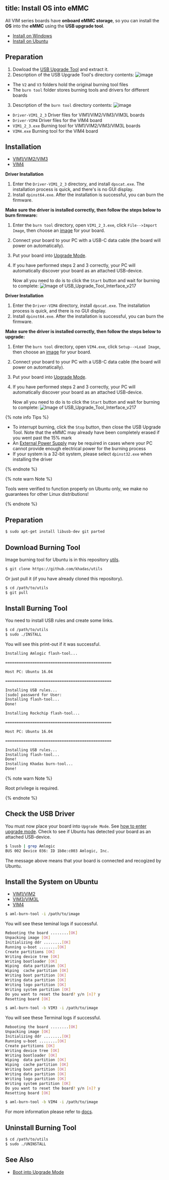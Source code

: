 title: Install OS into eMMC
---

All VIM series boards have **onboard eMMC storage**, so you can install the **OS** into the **eMMC** using the **USB upgrade tool**.

<ul class="nav nav-tabs" id="myTab" role="tablist">
  <li class="nav-item" role="presentation">
    <a class="nav-link active" id="win-tab" data-toggle="tab" href="#win" role="tab" aria-controls="win" aria-selected="true">Install on Windows</a>
  </li>
  <li class="nav-item" role="presentation">
    <a class="nav-link" id="ubu-tab" data-toggle="tab" href="#ubu" role="tab" aria-controls="ubu" aria-selected="false">Install on Ubuntu</a>
  </li>
</ul>
<div class="tab-content" id="myTabContent">
<div class="tab-pane fade show active" id="win" role="tabpanel" aria-labelledby="win-tab">

## Preparation

1. Dowload the [USB Upgrade Tool](http://dl.khadas.com/products/vim4/tool/Aml_Burn_Tool_V3.2.0.zip) and extract it.
2. Description of the USB Upgrade Tool's directory contents:
  ![image](/linux/images/vim1/usb_upgrade_tool_dir_1.png)
  * The `V2` and `V3` folders hold the original burning tool files
  * The `burn tool` folder stores burning tools and drivers for different boards
3. Description of the `burn tool` directory contents:
  ![image](/linux/images/vim1/usb_upgrade_tool_dir_2.png)
  * `Driver-VIM1_2_3` Driver files for VIM1/VIM2/VIM3/VIM3L boards
  * `Driver-VIM4` Driver files for the VIM4 board
  * `VIM1_2_3.exe` Burning tool for VIM1/VIM2/VIM3/VIM3L boards
  * `VIM4.exe` Burning tool for the VIM4 board

## Installation

<ul class="nav nav-tabs" id="myTab" role="tablist">
  <li class="nav-item" role="presentation">
    <a class="nav-link active" id="vim1-tab" data-toggle="tab" href="#vim1-tool" role="tab" aria-controls="vim1" aria-selected="true">VIM1/VIM2/VIM3</a>
  </li>
  <li class="nav-item" role="presentation">
    <a class="nav-link" id="vim4-tab" data-toggle="tab" href="#vim4-tool" role="tab" aria-controls="vim4" aria-selected="false">VIM4</a>
  </li>
</ul>
<div class="tab-content" id="myTabContent">
<div class="tab-pane fade show active" id="vim1-tool" role="tabpanel" aria-labelledby="vim1-tab">

**Driver Installation**

1. Enter the `Driver-VIM1_2_3` directory, and install `dpscat.exe`. The installation process is quick, and there's is no GUI display.
2. Install `dpinst64.exe`. After the installation is successful, you can burn the firmware.

**Make sure the driver is installed correctly, then follow the steps below to burn firmware:**

1. Enter the `burn tool` directory, open `VIM1_2_3.exe`, click `File-->Import Image`, then choose an [image](https://dl.khadas.com/Firmware/) for your board.
2. Connect your board to your PC with a USB-C data cable (the board will power on automatically).
3. Put your board into [Upgrade Mode](BootIntoUpgradeMode.html).
4. If you have performed steps 2 and 3 correctly, your PC will automatically discover your board as an attached USB-device.

    Now all you need to do is to click the `Start` button and wait for burning to complete:
    ![Image of USB_Upgrade_Tool_Interface_v217](/linux/images/vim1/usb_upgrade_tool_interface_v217_en.png)

</div>
<div class="tab-pane fade" id="vim4-tool" role="tabpanel" aria-labelledby="vim4-tab">

**Driver Installation**

1. Enter the `Driver-VIM4` directory, install `dpscat.exe`. The installation process is quick, and there is no GUI display.
2. Install `dpinst64.exe`. After the installation is successful, you can burn the firmware.

**Make sure the driver is installed correctly, then follow the steps below to upgrade:**

1. Enter the `burn tool` directory, open `VIM4.exe`, click `Setup-->Load Image`, then choose an [image](https://dl.khadas.com/Firmware/) for your board.
2. Connect your board to your PC with a USB-C data cable (the board will power on automatically).
3. Put your board into [Upgrade Mode](BootIntoUpgradeMode.html).
4. If you have performed steps 2 and 3 correctly, your PC will automatically discover your board as an attached USB-device.

    Now all you need to do is to click the `Start` button and wait for burning to complete:
    ![Image of USB_Upgrade_Tool_Interface_v217](/linux/images/vim4/usb_upgrade_tool_interface_en.png)

</div>

{% note info Tips %}

* To interrupt burning, click the `Stop` button, then close the USB Upgrade Tool. Note that the eMMC may already have been completely erased if you went past the 15% mark
* An [External Power Supply](ExtraPowerInput.html) may be required in cases where your PC cannot provide enough electrical power for the burning process
* If your system is a 32-bit system, please select `dpinst32.exe` when installing the driver

{% endnote %}

</div>
</div>
<div class="tab-pane fade" id="ubu" role="tabpanel" aria-labelledby="ubu-tab">

{% note warn Note %}

Tools were verified to function properly on Ubuntu only, we make no guarantees for other Linux distributions!

{% endnote %}

## Preparation

```bash
$ sudo apt-get install libusb-dev git parted
```

## Download Burning Tool

Image burning tool for Ubuntu is in this repository [utils](https://github.com/khadas/utils).

```bash
$ git clone https://github.com/khadas/utils
```
Or just pull it (if you have already cloned this repository).

```bash
$ cd /path/to/utils
$ git pull
```

## Install Burning Tool
You need to install USB rules and create some links.

```bash
$ cd /path/to/utils
$ sudo ./INSTALL
```

You will see this print-out if it was successful.

```bash
Installing Amlogic flash-tool...

===============================================

Host PC: Ubuntu 16.04

===============================================

Installing USB rules...
[sudo] password for User:
Installing flash-tool...
Done!

Installing Rockchip flash-tool...

===============================================

Host PC: Ubuntu 16.04

===============================================

Installing USB rules...
Installing flash-tool...
Done!
Installing Khadas burn-tool...
Done!
```
{% note warn Note %}

Root privilege is required.

{% endnote %}

## Check the USB Driver

You must now place your board into `Upgrade Mode`. See [how to enter upgrade mode](BootIntoUpgradeMode.html).
Check to see if Ubuntu has detected your board as an attached USB-device.

```bash
$ lsusb | grep Amlogic
BUS 002 Device 036: ID 1b8e:c003 Amlogic, Inc.
```
The message above means that your board is connected and recogized by Ubuntu.

## Install the System on Ubuntu


<ul class="nav nav-tabs" id="myTab" role="tablist">
  <li class="nav-item" role="presentation">
    <a class="nav-link active" id="boards-tab" data-toggle="tab" href="#vim1vim2" role="tab" aria-controls="vim1vim2" aria-selected="true">VIM1/VIM2</a>
  </li>
  <li class="nav-item" role="presentation">
    <a class="nav-link" id="vim3-tab" data-toggle="tab" href="#vim3" role="tab" aria-controls="vim3" aria-selected="false">VIM3/VIM3L</a>
  </li>
  <li class="nav-item" role="presentation">
    <a class="nav-link" id="vim4-tab" data-toggle="tab" href="#vim4" role="tab" aria-controls="vim4" aria-selected="false">VIM4</a>
  </li>
</ul>
<div class="tab-content" id="myTabContent">
<div class="tab-pane fade show active" id="vim1vim2" role="tabpanel" aria-labelledby="boards-tab">

```bash
$ aml-burn-tool -i /path/to/image
```

You will see these teminal logs if successful.

```bash
Rebooting the board ........[OK]
Unpacking image [OK]
Initializing ddr ........[OK]
Running u-boot ........[OK]
Create partitions [OK]
Writing device tree [OK]
Writing bootloader [OK]
Wiping  data partition [OK]
Wiping  cache partition [OK]
Writing boot partition [OK]
Writing data partition [OK]
Writing logo partition [OK]
Writing system partition [OK]
Do you want to reset the board? y/n [n]? y
Resetting board [OK]
```

</div>
<div class="tab-pane fade" id="vim3" role="tabpanel" aria-labelledby="vim3-tab">

```bash
$ aml-burn-tool -b VIM3 -i /path/to/image
```

You will see these Terminal logs if successful.

```bash
Rebooting the board ........[OK]
Unpacking image [OK]
Initializing ddr ........[OK]
Running u-boot ........[OK]
Create partitions [OK]
Writing device tree [OK]
Writing bootloader [OK]
Wiping  data partition [OK]
Wiping  cache partition [OK]
Writing boot partition [OK]
Writing data partition [OK]
Writing logo partition [OK]
Writing system partition [OK]
Do you want to reset the board? y/n [n]? y
Resetting board [OK]
```

</div>
<div class="tab-pane fade" id="vim4" role="tabpanel" aria-labelledby="vim4-tab">

```bash
$ aml-burn-tool -b VIM4 -i /path/to/image
```

</div>
</div>


For more information please refer to [docs](https://github.com/khadas/utils/tree/master/aml-flash-tool/docs).

## Uninstall Burning Tool

```bash
$ cd /path/to/utils
$ sudo ./UNINSTALL
```

</div>
</div>


## See Also
* [Boot into Upgrade Mode](BootIntoUpgradeMode.html)

